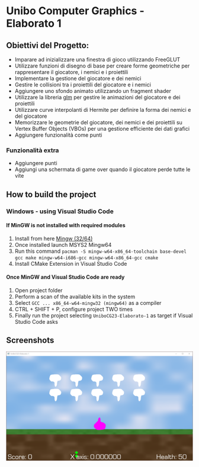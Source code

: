 # Unibo Computer Graphics - Elaborato 1

## Obiettivi del Progetto\:

* Imparare ad inizializzare una finestra di gioco utilizzando FreeGLUT
* Utilizzare funzioni di disegno di base per creare forme geometriche per rappresentare il giocatore, i nemici e i proiettili
* Implementare la gestione del giocatore e dei nemici
* Gestire le collisioni tra i proiettili del giocatore e i nemici
* Aggiungere uno sfondo animato utilizzando un fragment shader
* Utilizzare la libreria [glm](https://github.com/g-truc/glm) per gestire le animazioni del giocatore e dei proiettili
* Utilizzare curve interpolanti di Hermite per definire la forma dei nemici e del giocatore
* Memorizzare le geometrie del giocatore, dei nemici e dei proiettili su Vertex Buffer Objects (VBOs) per una gestione efficiente dei dati grafici
* Aggiungere funzionalità come punti

### Funzionalità extra
* Aggiungere punti
* Aggiungi una schermata di game over quando il giocatore perde tutte le vite


## How to build the project
### Windows - using Visual Studio Code
#### If MinGW is not installed with required modules
1. Install from here [Mingw (32/64)](https://sourceforge.net/projects/mingw/)
2. Once installed launch MSYS2 Mingw64
3. Run this command `pacman -S mingw-w64-x86_64-toolchain base-devel gcc make mingw-w64-i686-gcc mingw-w64-x86_64-gcc cmake`
4. Install CMake Extension in Visual Studio Code
#### Once MinGW and Visual Studio Code are ready
1. Open project folder
2. Perform a scan of the available kits in the system
3. Select `GCC ... x86_64-w64-mingw32 (mingw64)` as a compiler
4. CTRL + SHIFT + P, configure project TWO times
5. Finally run the project selecting `UniboCG23-Elaborato-1` as target if Visual Studio Code asks

## Screenshots

![ingame screenshot](https://github.com/MarcoFMig/UniBoCG23-Elaborato-1/blob/main/docs/images/ingame.png?raw=true "Ingame Screenshot")
